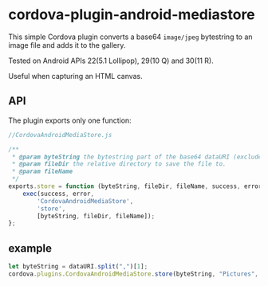 # cordova-plugin-android-mediastore
This simple Cordova plugin converts a base64 `image/jpeg` bytestring to an image file and adds it to the gallery.

Tested on Android APIs 22(5.1 Lollipop), 29(10 Q) and 30(11 R).

Useful when capturing an HTML canvas.

## API
The plugin exports only one function:

```javascript
//CordovaAndroidMediaStore.js

/**
 * @param byteString the bytestring part of the base64 dataURI (excludes the MIME part, see the example)
 * @param fileDir the relative directory to save the file to.
 * @param fileName 
 */
exports.store = function (byteString, fileDir, fileName, success, error) {
    exec(success, error, 
        'CordovaAndroidMediaStore', 
        'store', 
        [byteString, fileDir, fileName]);
};
```

## example
```typescript
let byteString = dataURI.split(",")[1];
cordova.plugins.CordovaAndroidMediaStore.store(byteString, "Pictures", `${Date.now()}.jpg`);
```
